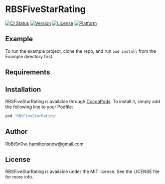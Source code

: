 # RBSFiveStarRating

[![CI Status](https://img.shields.io/travis/RbBtSn0w/RBSFiveStarRating.svg?style=flat)](https://travis-ci.org/RbBtSn0w/RBSFiveStarRating)
[![Version](https://img.shields.io/cocoapods/v/RBSFiveStarRating.svg?style=flat)](https://cocoapods.org/pods/RBSFiveStarRating)
[![License](https://img.shields.io/cocoapods/l/RBSFiveStarRating.svg?style=flat)](https://cocoapods.org/pods/RBSFiveStarRating)
[![Platform](https://img.shields.io/cocoapods/p/RBSFiveStarRating.svg?style=flat)](https://cocoapods.org/pods/RBSFiveStarRating)

## Example

To run the example project, clone the repo, and run `pod install` from the Example directory first.

## Requirements

## Installation

RBSFiveStarRating is available through [CocoaPods](https://cocoapods.org). To install
it, simply add the following line to your Podfile:

```ruby
pod 'RBSFiveStarRating'
```

## Author

RbBtSn0w, hamiltonsnow@gmail.com

## License

RBSFiveStarRating is available under the MIT license. See the LICENSE file for more info.
